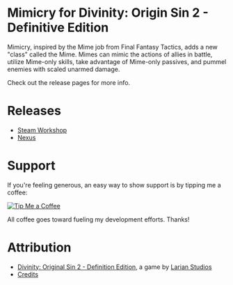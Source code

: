 Mimicry for Divinity: Origin Sin 2 - Definitive Edition
=======

Mimicry, inspired by the Mime job from Final Fantasy Tactics, adds a new "class" called the Mime. Mimes can mimic the actions of allies in battle, utilize Mime-only skills, take advantage of Mime-only passives, and pummel enemies with scaled unarmed damage.

Check out the release pages for more info.

# Releases
* [Steam Workshop](https://steamcommunity.com/sharedfiles/filedetails/?id=1515000128) 
* [Nexus]()

# Support
If you're feeling generous, an easy way to show support is by tipping me a coffee:

[![Tip Me a Coffee](https://i.imgur.com/NkmwXff.png)](https://ko-fi.com/LaughingLeader)

All coffee goes toward fueling my development efforts. Thanks!

# Attribution
- [Divinity: Original Sin 2 - Definition Edition](http://store.steampowered.com/app/435150/Divinity_Original_Sin_2/), a game by [Larian Studios](http://larian.com/)
- [Credits](CREDITS.md)
